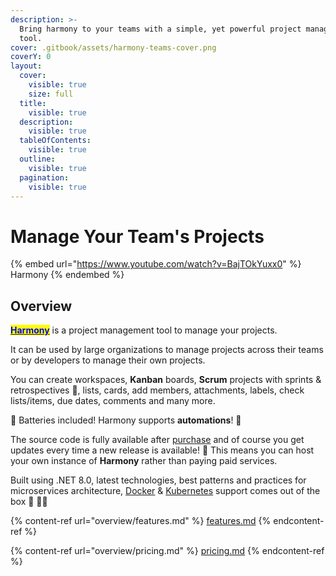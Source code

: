 ```yaml
---
description: >-
  Bring harmony to your teams with a simple, yet powerful project management
  tool.
cover: .gitbook/assets/harmony-teams-cover.png
coverY: 0
layout:
  cover:
    visible: true
    size: full
  title:
    visible: true
  description:
    visible: true
  tableOfContents:
    visible: true
  outline:
    visible: true
  pagination:
    visible: true
---
```


# Manage Your Team's Projects

{% embed url="https://www.youtube.com/watch?v=BajTOkYuxx0" %}
Harmony
{% endembed %}

## Overview

[<mark style="color:blue;">**Harmony**</mark>](http://demo.harmony-teams.com/) is a project management tool to manage your projects.

It can be used by large organizations to manage projects across their teams or by developers to manage their own projects.

You can create workspaces, **Kanban** boards, **Scrum** projects with sprints & retrospectives :tada:, lists, cards, add members, attachments, labels, check lists/items, due dates, comments and many more.

:battery: Batteries included! Harmony supports **automations**! :rocket:

The source code is fully available after [purchase](overview/pricing.md) and of course you get updates every time a new release is available! :tada: This means you can host your own instance of **Harmony** rather than paying paid services.

Built using .NET 8.0, latest technologies, best patterns and practices for microservices architecture, [Docker](configuration/docker/) & [Kubernetes](configuration/docker/kubernetes.md) support comes out of the box :whale: :ship::muscle:

{% content-ref url="overview/features.md" %}
[features.md](overview/features.md)
{% endcontent-ref %}

{% content-ref url="overview/pricing.md" %}
[pricing.md](overview/pricing.md)
{% endcontent-ref %}
